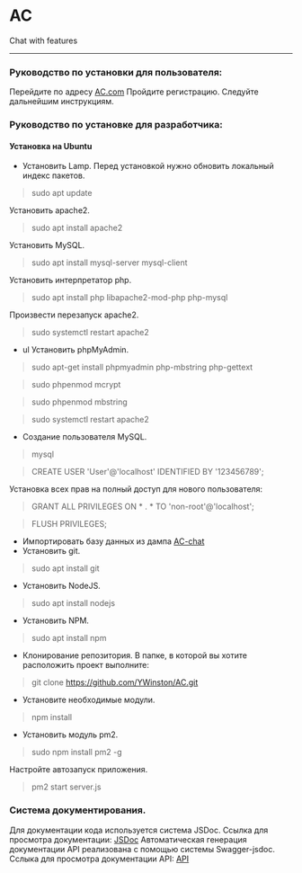 # AC
Chat with features
____
### Руководство по установки для пользователя:
Перейдите по адресу [AC.com](http://95.217.212.188/AC/)
Пройдите регистрацию.
Следуйте дальнейшим инструкциям.
### Руководство по установке для разработчика:
#### Установка на Ubuntu
* Установить Lamp.
Перед установкой нужно обновить локальный индекс пакетов.
> sudo apt update

Установить apache2.
>sudo apt install apache2

Установить MySQL.
>sudo apt install mysql-server mysql-client

Установить интерпретатор php.
>sudo apt install php libapache2-mod-php php-mysql

Произвести перезапуск apache2.
>sudo systemctl restart apache2

* ul Установить phpMyAdmin.
>sudo apt-get install phpmyadmin php-mbstring php-gettext

>sudo phpenmod mcrypt

>sudo phpenmod mbstring

>sudo systemctl restart apache2
* Создание пользователя MySQL.
>mysql

>CREATE USER 'User'@'localhost' IDENTIFIED BY '123456789';

Установка всех прав на полный доступ для нового пользователя:
>GRANT ALL PRIVILEGES ON * . * TO 'non-root'@'localhost';

>FLUSH PRIVILEGES;

* Импортировать базу данных из дампа [AC-chat](https://github.com/YWinston/AC)
* Установить git.
>sudo apt install git

* Установить NodeJS.
>sudo apt install nodejs

* Установить NPM.
>sudo apt install npm

* Клонирование репозитория.
В папке, в которой вы хотите расположить проект выполните:
> git clone https://github.com/YWinston/AC.git

* Установите необходимые модули.
>npm install

* Установить модуль pm2.
> sudo npm install pm2 -g

Настройте автозапуск приложения.
>pm2 start server.js
### Система документирования.
Для документации кода используется система JSDoc. Ссылка для просмотра документации: [JSDoc](http://95.217.212.188:8000/global.html#listen)
Автоматическая генерация документации API реализована с помощью системы Swagger-jsdoc. Сслыка для просмотра документации API: [API](http://95.217.212.188:8000/api/)
